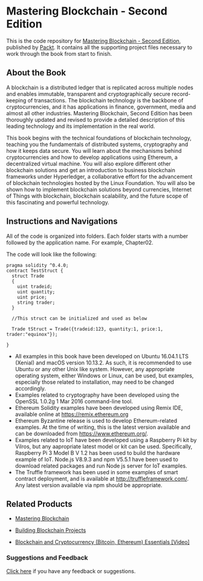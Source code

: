 # Mastering Blockchain - Second Edition
This is the code repository for [Mastering Blockchain - Second Edition](https://www.packtpub.com/big-data-and-business-intelligence/mastering-blockchain-second-edition?utm_source=github&utm_medium=repository&utm_campaign=9781788839044), published by [Packt](www.packtpub.com). It contains all the supporting project files necessary to work through the book from start to finish.
## About the Book
A blockchain is a distributed ledger that is replicated across multiple nodes and enables immutable, transparent and cryptographically secure record-keeping of transactions. The blockchain technology is the backbone of cryptocurrencies, and it has applications in finance, government, media and almost all other industries. Mastering Blockchain, Second Edition has been thoroughly updated and revised to provide a detailed description of this leading technology and its implementation in the real world.

This book begins with the technical foundations of blockchain technology, teaching you the fundamentals of distributed systems, cryptography and how it keeps data secure. You will learn about the mechanisms behind cryptocurrencies and how to develop applications using Ethereum, a decentralized virtual machine. You will also explore different other blockchain solutions and get an introduction to business blockchain frameworks under Hyperledger, a collaborative effort for the advancement of blockchain technologies hosted by the Linux Foundation. You will also be shown how to implement blockchain solutions beyond currencies, Internet of Things with blockchain, blockchain scalability, and the future scope of this fascinating and powerful technology.
## Instructions and Navigations
All of the code is organized into folders. Each folder starts with a number followed by the application name. For example, Chapter02.

The code will look like the following:
```
pragma solidity ^0.4.0; 
contract TestStruct { 
  struct Trade 
  { 
    uint tradeid; 
    uint quantity; 
    uint price;  
    string trader; 
  } 
 
  //This struct can be initialized and used as below 
 
  Trade tStruct = Trade({tradeid:123, quantity:1, price:1, trader:"equinox"}); 
 
} 
```

* All examples in this book have been developed on Ubuntu 16.04.1 LTS (Xenial) and macOS version 10.13.2. As such, it is recommended to use Ubuntu or any other Unix like system. However, any appropriate operating system, either Windows or Linux, can be used, but examples, especially those related to installation, may need to be changed accordingly.
* Examples related to cryptography have been developed using the OpenSSL 1.0.2g 1 Mar 2016 command-line tool.
* Ethereum Solidity examples have been developed using Remix IDE, available online at https://remix.ethereum.org
* Ethereum Byzantine release is used to develop Ethereum-related examples. At the time of writing, this is the latest version available and can be downloaded from https://www.ethereum.org/.
* Examples related to IoT have been developed using a Raspberry Pi kit by Vilros, but any aapropriate latest model or kit can be used. Specifically, Raspberry Pi 3 Model B V 1.2 has been used to build the hardware example of IoT. Node.js V8.9.3 and npm V5.5.1 have been used to download related packages and run Node js server for IoT examples.
* The Truffle framework has been used in some examples of smart contract deployment, and is available at http://truffleframework.com/. Any latest version available via npm should be appropriate.

## Related Products
* [Mastering Blockchain](https://www.packtpub.com/big-data-and-business-intelligence/mastering-blockchain?utm_source=github&utm_medium=repository&utm_campaign=9781787125445)

* [Building Blockchain Projects](https://www.packtpub.com/big-data-and-business-intelligence/building-blockchain-projects?utm_source=github&utm_medium=repository&utm_campaign=9781787122147)

* [Blockchain and Cryptocurrency (Bitcoin, Ethereum) Essentials [Video]](https://www.packtpub.com/application-development/blockchain-and-cryptocurrency-bitcoin-ethereum-essentials-video?utm_source=github&utm_medium=repository&utm_campaign=9781788990837)
### Suggestions and Feedback
[Click here](https://docs.google.com/forms/d/e/1FAIpQLSe5qwunkGf6PUvzPirPDtuy1Du5Rlzew23UBp2S-P3wB-GcwQ/viewform) if you have any feedback or suggestions.
